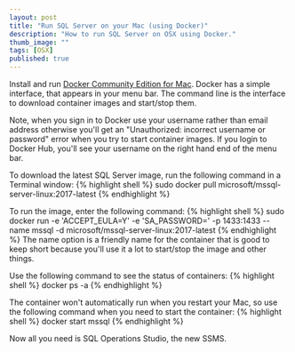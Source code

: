 ```yaml
---
layout: post
title: "Run SQL Server on your Mac (using Docker)"
description: "How to run SQL Server on OSX using Docker."
thumb_image: ""
tags: [OSX]
published: true
---
```


Install and run [Docker Community Edition for Mac](https://store.docker.com/editions/community/docker-ce-desktop-mac).
Docker has a simple interface, that appears in your menu bar. The command line is the interface to download container images and start/stop them.

Note, when you sign in to Docker use your username rather than email address otherwise you'll get an "Unauthorized: incorrect username or password" error when you try to start container images.
If you login to Docker Hub, you'll see your username on the right hand end of the menu bar.

To download the latest SQL Server image, run the following command in a Terminal window:
{% highlight shell %}
sudo docker pull microsoft/mssql-server-linux:2017-latest
{% endhighlight %}

To run the image, enter the following command:
{% highlight shell %}
sudo docker run -e 'ACCEPT_EULA=Y' -e 'SA_PASSWORD=<your new password>' -p 1433:1433 --name mssql -d microsoft/mssql-server-linux:2017-latest
{% endhighlight %}
The name option is a friendly name for the container that is good to keep short because you'll use it a lot to start/stop the image and other things.

Use the following command to see the status of containers:
{% highlight shell %}
docker ps -a
{% endhighlight %}

The container won't automatically run when you restart your Mac, so use the following command when you need to start the container:
{% highlight shell %}
docker start mssql
{% endhighlight %}

Now all you need is SQL Operations Studio, the new SSMS.
